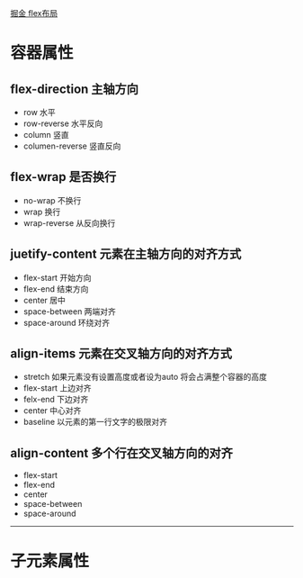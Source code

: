 [掘金 flex布局](https://juejin.cn/post/7004622232378966046)
# 容器属性
## flex-direction 主轴方向
- row 水平
- row-reverse 水平反向
- column 竖直
- columen-reverse 竖直反向
## flex-wrap 是否换行
- no-wrap 不换行
- wrap 换行
- wrap-reverse 从反向换行
## juetify-content 元素在主轴方向的对齐方式
- flex-start 开始方向
- flex-end 结束方向
- center 居中
- space-between 两端对齐
- space-around 环绕对齐
## align-items 元素在交叉轴方向的对齐方式
- stretch 如果元素没有设置高度或者设为auto 将会占满整个容器的高度
- flex-start 上边对齐
- felx-end 下边对齐
- center 中心对齐
- baseline 以元素的第一行文字的极限对齐
## align-content 多个行在交叉轴方向的对齐
- flex-start 
- flex-end
- center
- space-between
- space-around
-----------------------------
# 子元素属性